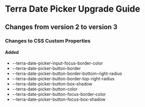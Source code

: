 # Terra Date Picker Upgrade Guide

## Changes from version 2 to version 3

### Changes to CSS Custom Properties

#### Added
* --terra-date-picker-input-focus-border-color
* --terra-date-picker-button-border
* --terra-date-picker-button-border-bottom-right-radius
* --terra-date-picker-button-border-top-right-radius
* --terra-date-picker-button-box-shadow
* --terra-date-picker-button-color
* --terra-date-picker-button-focus-border-color
* --terra-date-picker-button-focus-box-shadow
